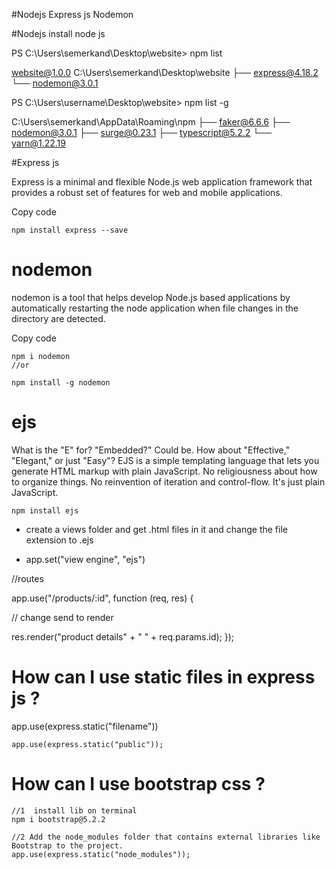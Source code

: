#Nodejs Express js Nodemon

#Nodejs
install node js

PS C:\Users\semerkand\Desktop\website> npm list

website@1.0.0 C:\Users\semerkand\Desktop\website
├── express@4.18.2
└── nodemon@3.0.1

PS C:\Users\username\Desktop\website> npm list -g

C:\Users\semerkand\AppData\Roaming\npm
├── faker@6.6.6
├── nodemon@3.0.1
├── surge@0.23.1
├── typescript@5.2.2
└── yarn@1.22.19

#Express js

Express is a minimal and flexible Node.js web application framework that provides a robust set of features for web and mobile applications.

Copy code

```
npm install express --save

```

# nodemon

nodemon is a tool that helps develop Node.js based applications by automatically restarting the node application when file changes in the directory are detected.

Copy code

```
npm i nodemon
//or

npm install -g nodemon

```

# ejs

What is the "E" for? "Embedded?" Could be. How about "Effective," "Elegant," or just "Easy"? EJS is a simple templating language that lets you generate HTML markup with plain JavaScript. No religiousness about how to organize things. No reinvention of iteration and control-flow. It's just plain JavaScript.

```
npm install ejs
```

+ create a views folder and get .html files in it and change the file extension to .ejs
  
+ app.set("view engine", "ejs")

//routes

app.use("/products/:id", function (req, res) {
  <!-- res.send("product details" + " " + req.params.id); --> // change send to render

  res.render("product details" + " " + req.params.id);
});

# How can I use static files in express js ?


app.use(express.static("filename"))

```
app.use(express.static("public"));

```
# How can I use bootstrap css ?

```
//1  install lib on terminal
npm i bootstrap@5.2.2

//2 Add the node_modules folder that contains external libraries like Bootstrap to the project.
app.use(express.static("node_modules"));

```
